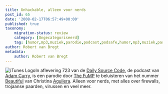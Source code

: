 ```yaml
---
title: Unhackable, alleen voor nerds
post_id: 65
date: '2008-02-17T06:57:49+00:00'
published: true
taxonomy:
    migration-status: review
    category: [Ongecategoriseerd]
    tag: [humor,mp3,muziek,parodie,podcast,podsafe,humor,mp3,muziek,parodie,podcast,podsafe]
author: Robert van Bregt
metadata:
    author: Robert van Bregt
---
```

![iTunes Logo](/images/2008/02/itunes-logo.thumbnail.png)In aflevering 723 van de [Daily Source Code](http://www.dailysourcecode.com/), de podcast van [Adam Curry](http://www.curry.com), is een parodie door [The FuMP](http://www.podshow.com/music/?artist_id=8073) te beluisteren van het nummer [Beautiful](http://www.last.fm/music/Christina+Aguilera/_/Beautiful) van Christina [Aguilera](http://www.last.fm/music/Christina+Aguilera). Alleen voor nerds, met alles over firewalls, trojaanse paarden, virussen en veel meer.